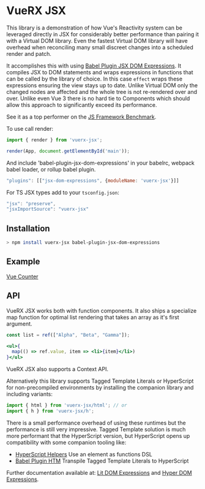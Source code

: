 # VueRX JSX

This library is a demonstration of how Vue's Reactivity system can be leveraged directly in JSX for considerably better performance than pairing it with a Virtual DOM library. Even the fastest Virtual DOM library will have overhead when reconciling many small discreet changes into a scheduled render and patch.

It accomplishes this with using [Babel Plugin JSX DOM Expressions](https://github.com/ryansolid/dom-expressions). It compiles JSX to DOM statements and wraps expressions in functions that can be called by the library of choice. In this case `effect` wraps these expressions ensuring the view stays up to date. Unlike Virtual DOM only the changed nodes are affected and the whole tree is not re-rendered over and over. Unlike even Vue 3 there is no hard tie to Components which should allow this approach to significantly exceed its performance.

See it as a top performer on the [JS Framework Benchmark](https://krausest.github.io/js-framework-benchmark/current.html).

To use call render:

```js
import { render } from 'vuerx-jsx';

render(App, document.getElementById('main'));
```

And include 'babel-plugin-jsx-dom-expressions' in your babelrc, webpack babel loader, or rollup babel plugin.

```js
"plugins": [["jsx-dom-expressions", {moduleName: 'vuerx-jsx'}]]
```

For TS JSX types add to your `tsconfig.json`:
```js
"jsx": "preserve",
"jsxImportSource": "vuerx-jsx" 
```

## Installation

```sh
> npm install vuerx-jsx babel-plugin-jsx-dom-expressions
```

## Example

[Vue Counter](https://codesandbox.io/s/vue-jsx-counter-nbqbj?file=/index.js)

## API

VueRX JSX works both with function components. It also ships a specialize map function for optimal list rendering that takes an array as it's first argument.

```jsx
const list = ref(["Alpha", "Beta", "Gamma"]);

<ul>{
  map(() => ref.value, item => <li>{item}</li>)
}</ul>
```

VueRX JSX also supports a Context API.


Alternatively this library supports Tagged Template Literals or HyperScript for non-precompiled environments by installing the companion library and including variants:
```js
import { html } from 'vuerx-jsx/html'; // or
import { h } from 'vuerx-jsx/h';
```
There is a small performance overhead of using these runtimes but the performance is still very impressive. Tagged Template solution is much more performant that the HyperScript version, but HyperScript opens up compatibility with some companion tooling like:

* [HyperScript Helpers](https://github.com/ohanhi/hyperscript-helpers) Use an element as functions DSL
* [Babel Plugin HTM](https://github.com/developit/htm/tree/master/packages/babel-plugin-htm) Transpile Tagged Template Literals to HyperScript

Further documentation available at: [Lit DOM Expressions](https://github.com/ryansolid/lit-dom-expressions) and [Hyper DOM Expressions](https://github.com/ryansolid/hyper-dom-expressions).
